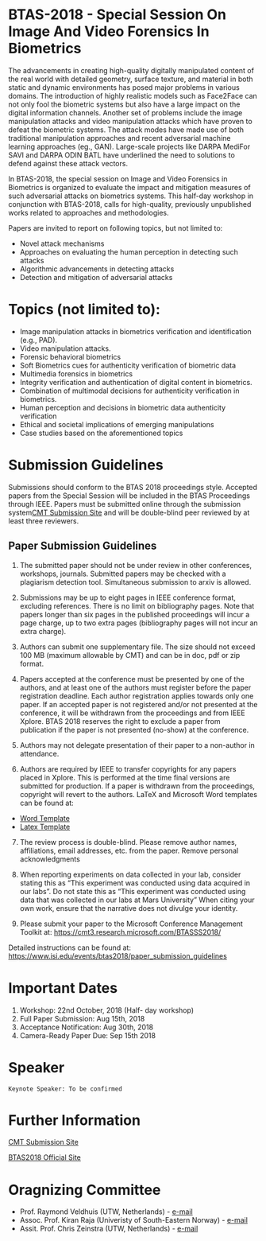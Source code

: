 
# BTAS-2018 - Special Session On Image And Video Forensics In Biometrics

The advancements in creating high-quality digitally manipulated content of the real world with detailed geometry, surface texture, and material in both static and dynamic environments has posed major problems in various domains. The introduction of highly realistic models such as Face2Face can not only fool the biometric systems but also have a large impact on the digital information channels. Another set of problems include the image manipulation attacks and video manipulation attacks which have proven to defeat the biometric systems.  The attack modes have made use of both traditional manipulation approaches and recent adversarial machine learning approaches (eg., GAN). Large-scale projects like DARPA MediFor SAVI and DARPA ODIN BATL have underlined the need to solutions to defend against these attack vectors.

In BTAS-2018, the special session on Image and Video Forensics in Biometrics is organized to evaluate the impact and mitigation measures of such adversarial attacks on biometrics systems. This half-day workshop in conjunction with BTAS-2018, calls for high-quality, previously unpublished works related to approaches and methodologies.

Papers are invited to report on following topics, but not limited to:
*	Novel attack mechanisms
*	Approaches on evaluating the human perception in detecting such attacks
*	Algorithmic advancements in detecting attacks
*	Detection and mitigation of adversarial attacks

# Topics (not limited to):

*	Image manipulation attacks in biometrics verification and identification (e.g., PAD).
*	Video manipulation attacks.
*	Forensic behavioral biometrics
*	Soft Biometrics cues for authenticity verification of biometric data
*	Multimedia forensics in biometrics
*	Integrity verification and authentication of digital content in biometrics.
*	Combination of multimodal decisions for authenticity verification in biometrics.
*	Human perception and decisions in biometric data authenticity verification
*	Ethical and societal implications of emerging manipulations
*	Case studies based on the aforementioned topics

# Submission Guidelines

Submissions should conform to the BTAS 2018 proceedings style. Accepted papers from the Special Session will be included in the BTAS Proceedings through IEEE. Papers must be submitted online through the submission system[CMT Submission Site](https://cmt3.research.microsoft.com/BTASSS2018/) and will be double-blind peer reviewed by at least three reviewers.

## Paper Submission Guidelines

1. The submitted paper should not be under review in other conferences, workshops, journals. Submitted papers may be checked with a plagiarism detection tool. Simultaneous submission to arxiv is allowed.

2. Submissions may be up to eight pages in IEEE conference format, excluding references. There is no limit on bibliography pages. Note that papers longer than six pages in the published proceedings will incur a page charge, up to two extra pages (bibliography pages will not incur an extra charge).

3. Authors can submit one supplementary file. The size should not exceed 100 MB (maximum allowable by CMT) and can be in doc, pdf or zip format.

4. Papers accepted at the conference must be presented by one of the authors, and at least one of the authors must register before the paper registration deadline. Each author registration applies towards only one paper. If an accepted paper is not registered and/or not presented at the conference, it will be withdrawn from the proceedings and from IEEE Xplore. BTAS 2018 reserves the right to exclude a paper from publication if the paper is not presented (no-show) at the conference.

5. Authors may not delegate presentation of their paper to a non-author in attendance.

6. Authors are required by IEEE to transfer copyrights for any papers placed in Xplore. This is performed at the time final versions are submitted for production. If a paper is withdrawn from the proceedings, copyright will revert to the authors.
LaTeX and Microsoft Word templates can be found at:
* [Word Template](https://www.isi.edu/sites/default/files/top_level/events/btas2018/BTAS2018-CameraReady-WordTemplate.zip)
* [Latex Template](https://www.isi.edu/sites/default/files/top_level/events/btas2018/BTAS2018-CameraReady-LatexTemplate.zip)

7. The review process is double-blind. Please remove author names, affiliations, email addresses, etc. from the paper. Remove personal acknowledgments

8. When reporting experiments on data collected in your lab, consider stating this as “This experiment was conducted using data acquired in our labs”. Do not state this as “This experiment was conducted using data that was collected in our labs at Mars University”
When citing your own work, ensure that the narrative does not divulge your identity.

9. Please submit your paper to the Microsoft Conference Management Toolkit at: https://cmt3.research.microsoft.com/BTASSS2018/

Detailed instructions can be found at: https://www.isi.edu/events/btas2018/paper_submission_guidelines

# Important Dates

1. Workshop: 22nd October, 2018 (Half- day workshop)
2. Full Paper Submission: Aug 15th, 2018
3. Acceptance Notification: Aug 30th, 2018
4. Camera-Ready Paper Due: Sep 15th 2018


# Speaker
```
Keynote Speaker: To be confirmed 
```

# Further Information
[CMT Submission Site](https://cmt3.research.microsoft.com/BTASSS2018/)

[BTAS2018 Official Site](https://www.isi.edu/events/btas2018/home)

# Oragnizing Committee

* Prof. Raymond Veldhuis (UTW, Netherlands) - [e-mail](r.n.j.veldhuis@utwente.nl)
* Assoc. Prof. Kiran Raja (Univeristy of South-Eastern Norway) - [e-mail](kiran.raja@usn.no)
* Assit. Prof. Chris Zeinstra (UTW, Netherlands) - [e-mail](c.g.zeinstra@utwente.nl)
